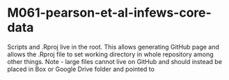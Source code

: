 # M061-pearson-et-al-infews-core-data
Scripts and .Rproj live in the root. This allows generating GitHub page and allows the .Rproj file to set working directory in whole repository among other things. Note - large files cannot live on GitHub and should instead be placed in Box or Google Drive folder and pointed to
